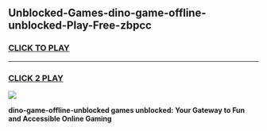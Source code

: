 
## Unblocked-Games-dino-game-offline-unblocked-Play-Free-zbpcc
<h3>
<a href="https://premium76.site?title=dino-game-offline-unblocked&ref=22A">CLICK TO PLAY</a></h3>
<hr>

<h3>
<a href="https://premium76.site?title=dino-game-offline-unblocked&ref=22A">CLICK 2 PLAY</a>
  
</h3>

<a href="https://premium76.site?title=dino-game-offline-unblocked&ref=22A"><img src="https://clearcache.store/games.png"></a>


**dino-game-offline-unblocked games unblocked: Your Gateway to Fun and Accessible Online Gaming**
